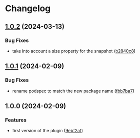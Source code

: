 # Changelog

## [1.0.2](https://github.com/intuiface/capacitor-plugin-screenshot/compare/v1.0.1...v1.0.2) (2024-03-13)


### Bug Fixes

* take into account a size property for the snapshot ([b2840c8](https://github.com/intuiface/capacitor-plugin-screenshot/commit/b2840c8093749de4f9dd32e49238cf40d001324c))

## [1.0.1](https://github.com/intuiface/capacitor-plugin-screenshot/compare/v1.0.0...v1.0.1) (2024-02-09)


### Bug Fixes

* rename podspec to match the new package name ([fbb7ba7](https://github.com/intuiface/capacitor-plugin-screenshot/commit/fbb7ba7d50103d7f6053c4efde2cba3ec73971a6))

## 1.0.0 (2024-02-09)


### Features

* first version of the plugin ([9ebf2af](https://github.com/intuiface/capacitor-plugin-screenshot/commit/9ebf2af59146cc898419c6f5f8430d5b1b4257d2))
